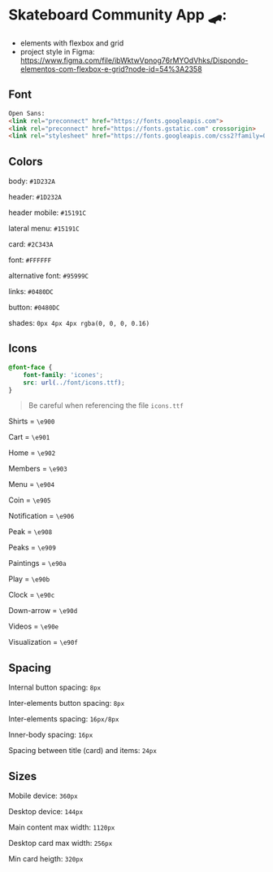 # Skateboard Community App 🛹:

* elements with flexbox and grid
* project style in Figma: https://www.figma.com/file/ibWktwVpnog76rMYOdVhks/Dispondo-elementos-com-flexbox-e-grid?node-id=54%3A2358

## Font

```html
Open Sans:
<link rel="preconnect" href="https://fonts.googleapis.com">
<link rel="preconnect" href="https://fonts.gstatic.com" crossorigin>
<link rel="stylesheet" href="https://fonts.googleapis.com/css2?family=Open+Sans:wght@400;600;700&display=swap">
```

## Colors

body: `#1D232A`

header: `#1D232A`

header mobile: `#15191C`

lateral menu: `#15191C`

card: `#2C343A`

font: `#FFFFFF`

alternative font: `#95999C`

links: `#0480DC`

button: `#0480DC`

shades: `0px 4px 4px rgba(0, 0, 0, 0.16)`

## Icons

```css
@font-face {
    font-family: 'icones';
    src: url(../font/icons.ttf);
}
```

> Be careful when referencing the file `icons.ttf`

Shirts = `\e900`

Cart = `\e901`

Home = `\e902`

Members = `\e903`

Menu = `\e904`

Coin = `\e905`

Notification = `\e906`

Peak = `\e908`

Peaks = `\e909`

Paintings = `\e90a`

Play = `\e90b`

Clock = `\e90c`

Down-arrow = `\e90d`

Videos = `\e90e`

Visualization = `\e90f`

## Spacing

Internal button spacing: `8px`

Inter-elements button spacing: `8px`

Inter-elements spacing: `16px/8px`

Inner-body spacing: `16px`

Spacing between title (card) and items: `24px`

## Sizes

Mobile device: `360px`

Desktop device: `144px`

Main content max width: `1120px`

Desktop card max width: `256px`

Min card heigth: `320px`